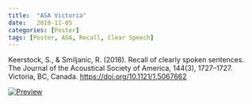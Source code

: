 ```yaml
---
title:  "ASA Victoria"
date:   2018-11-05
categories: [Poster]
tags: [Poster, ASA, Recall, Clear Speech]
---
```


Keerstock, S., & Smiljanic, R. (2018). Recall of clearly spoken sentences. The Journal of the Acoustical Society of America, 144(3), 1727–1727. Victoria, BC, Canada. https://doi.org/10.1121/1.5067662

  <a href="https://skrstck.github.io/files/1pSCb51.pdf"> <img alt="Preview" src="https://skrstck.github.io/files/1pSCb51-thumb.png"> 

